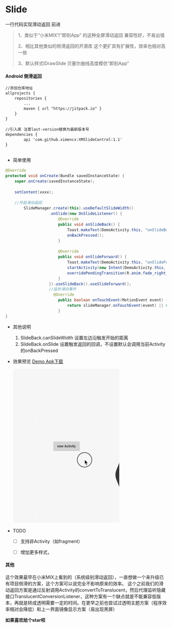 # Slide
一行代码实现滑动返回 前进

> 1、类似于“小米MIX”/“即刻App” 的这种全屏滑动返回 兼容性好，不易出错
> 
> 2、相比其他类似的侧滑返回的开源库 这个更扩具有扩展性，效率也相对高一些
> 
> 3、默认样式IDrawSlide 贝塞尔曲线高度模仿“即刻App”

#### Android 侧滑返回

```
//添加仓库地址
allprojects {
    repositories {
        ...
        maven { url "https://jitpack.io" }
    }
}

//引入库 注意last-version替换为最新版本号
dependencies {
        api 'com.github.ximencx:XMSlideControl:1.1'
}
	
```


* 简单使用

```java
@Override
protected void onCreate(Bundle savedInstanceState) {
    super.onCreate(savedInstanceState);
    
    setContent(xxxx);
    
    //开启滑动返回
        SlideManager.create(this).useDefaultSlideWidth()
                   .onSlide(new OnSlideListener() {
                       @Override
                       public void onSlideBack() {
                           Toast.makeText(DemoActivity.this, "onSlideBack", Toast.LENGTH_SHORT).show();
                           onBackPressed();
                       }

                       @Override
                       public void onSlideForward() {
                           Toast.makeText(DemoActivity.this, "onSlideForward", Toast.LENGTH_SHORT).show();
                           startActivity(new Intent(DemoActivity.this, DemoActivity.class));
                           overridePendingTransition(R.anim.fade_right_in, R.anim.fade_left_out);
                       }
                   }).useSlideBack().useSlideForward();
                   //监听滑动事件
                     @Override
                       public boolean onTouchEvent(MotionEvent event) {
                           return slideManager.onTouchEvent(event) || super.onTouchEvent(event);
                       }
}
```

* 其他说明
  1. SlideBack.canSlideWidth 设置左边沿触发开始的距离
  2. SlideBack.onSlide 设置触发返回的回调，不设置默认会调用当前Activity的onBackPressed
  

* 效果预览	[Demo Apk下载](https://github.com/qinci/AndroidSlideBack/raw/master/apk/demo.apk)

	![即刻](image/demo.gif)
	
* TODO
	- [ ] 支持非Activity（如fragment）
	- [ ] 增加更多样式，


#### 其他
这个效果最早在小米MIX上看到的（系统级别滑动返回），一直想做一个来升级已有项目侧滑的方案，这个方案可以说完全不影响原来的效率。
这个之前我们的滑动返回方案是通过反射调用Activity的convertToTranslucent，然后代理监听隐藏接口TranslucentConversionListener，这种方案有一个缺点就是不能兼容低版本，再就是转成透明需要一定的时间。在更早之前也尝试过透明主题方案（程序效率相对会降低）和上一界面镜像显示方案（易出现黑屏）


**如果喜欢给个star呗**